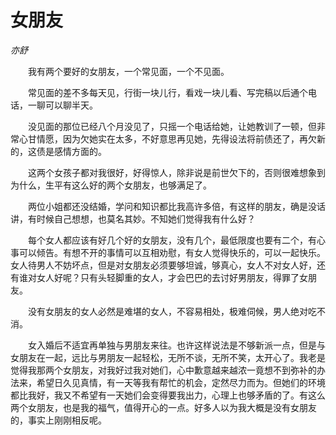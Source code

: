 # 女朋友

*亦舒*

　　我有两个要好的女朋友，一个常见面，一个不见面。

　　常见面的差不多每天见，行街一块儿行，看戏一块儿看、写完稿以后通个电话，一聊可以聊半天。

　　没见面的那位已经八个月没见了，只摇一个电话给她，让她教训了一顿，但非常心甘情愿，因为欠她实在太多，不好意思再见她，先得设法将前债还了，再欠新的，这债是感情方面的。

　　这两个女孩子都对我很好，好得惊人，除非说是前世欠下的，否则很难想象到为什么，生平有这么好的两个女朋友，也够满足了。

　　两位小姐都还没结婚，学问和知识都比我高许多倍，有这样的朋友，确是没话讲，有时候自己想想，也莫名其妙。不知她们觉得我有什么好？

　　每个女人都应该有好几个好的女朋友，没有几个，最低限度也要有二个，有心事可以倾告。有想不开的事情可以互相劝慰，有女人觉得快乐的，可以一起快乐。女人待男人不妨坏点，但是对女朋友必须要够坦诚，够真心，女人不对女人好，还有谁对女人好呢？只有头轻脚重的女人，才会巴巴的去讨好男朋友，得罪了女朋友。

　　没有女朋友的女人必然是难堪的女人，不容易相处，极难伺候，男人绝对吃不消。

　　女入婚后不适宜再单独与男朋友来往。也许这样说法是不够新派一点，但是与女朋友在一起，远比与男朋友一起轻松，无所不谈，无所不笑，太开心了。我老是觉得我那两个女朋友，对我好过我对她们，心中歉意越来越浓一竟想不到弥补的办法来，希望日久见真情，有一天等我有帮忙的机会，定然尽力而为。但她们的环境都比我好，我又不希望有一天她们会变得要我出力，心理上也够矛盾的了。有这么两个女朋友，也是我的福气，值得开心的一点。好多人以为我大概是没有女朋友的，事实上刚刚相反呢。